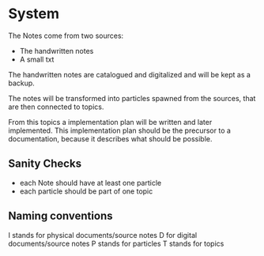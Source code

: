 # System
The Notes come from two sources:
* The handwritten notes
* A small txt

The handwritten notes are catalogued and digitalized 
and will be kept as a backup.

The notes will be transformed into particles spawned from the sources,
that are then connected to topics.

From this topics a implementation plan will be written and later implemented.
This implementation plan should be the precursor to a documentation,
because it describes what should be possible.

## Sanity Checks
* each Note should have at least one particle
* each particle should be part of one topic

## Naming conventions

I stands for physical documents/source notes
D for digital documents/source notes
P stands for particles
T stands for topics
